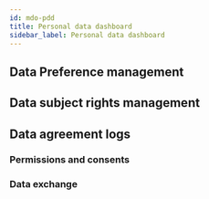 ```yaml
---
id: mdo-pdd
title: Personal data dashboard
sidebar_label: Personal data dashboard
---
```


## Data Preference management

## Data subject rights management

## Data agreement logs

### Permissions and consents

### Data exchange